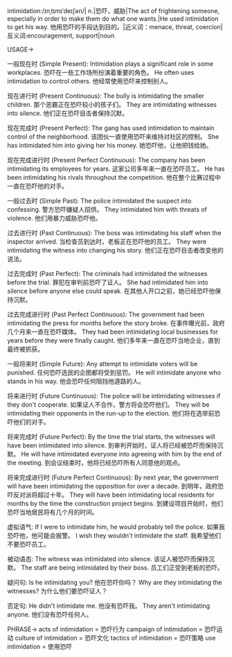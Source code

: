 intimidation:/ɪnˌtɪmɪˈdeɪʃən/| n.|恐吓，威胁|The act of frightening someone, especially in order to make them do what one wants.|He used intimidation to get his way. 他用恐吓的手段达到目的。|近义词：menace, threat, coercion|反义词:encouragement, support|noun

USAGE->

一般现在时 (Simple Present):
Intimidation plays a significant role in some workplaces. 恐吓在一些工作场所扮演着重要的角色。
He often uses intimidation to control others. 他经常使用恐吓来控制别人。

现在进行时 (Present Continuous):
The bully is intimidating the smaller children. 那个恶霸正在恐吓较小的孩子们。
They are intimidating witnesses into silence. 他们正在恐吓目击者保持沉默。

现在完成时 (Present Perfect):
The gang has used intimidation to maintain control of the neighborhood.  该团伙一直使用恐吓来维持对社区的控制。
She has intimidated him into giving her his money. 她恐吓他，让他把钱给她。

现在完成进行时 (Present Perfect Continuous):
The company has been intimidating its employees for years.  这家公司多年来一直在恐吓员工。
He has been intimidating his rivals throughout the competition.  他在整个比赛过程中一直在恐吓他的对手。

一般过去时 (Simple Past):
The police intimidated the suspect into confessing. 警方恐吓嫌疑人招供。
They intimidated him with threats of violence. 他们用暴力威胁恐吓他。


过去进行时 (Past Continuous):
The boss was intimidating his staff when the inspector arrived. 当检查员到达时，老板正在恐吓他的员工。
They were intimidating the witness into changing his story. 他们正在恐吓目击者改变他的说法。


过去完成时 (Past Perfect):
The criminals had intimidated the witnesses before the trial.  罪犯在审判前恐吓了证人。
She had intimidated him into silence before anyone else could speak. 在其他人开口之前，她已经恐吓他保持沉默。


过去完成进行时 (Past Perfect Continuous):
The government had been intimidating the press for months before the story broke.  在事件曝光前，政府几个月来一直在恐吓媒体。
They had been intimidating local businesses for years before they were finally caught.  他们多年来一直在恐吓当地企业，直到最终被抓获。


一般将来时 (Simple Future):
Any attempt to intimidate voters will be punished. 任何恐吓选民的企图都将受到惩罚。
He will intimidate anyone who stands in his way.  他会恐吓任何阻挡他道路的人。


将来进行时 (Future Continuous):
The police will be intimidating witnesses if they don't cooperate. 如果证人不合作，警方将会恐吓他们。
They will be intimidating their opponents in the run-up to the election. 他们将在选举前恐吓他们的对手。


将来完成时 (Future Perfect):
By the time the trial starts, the witnesses will have been intimidated into silence. 到审判开始时，证人将已经被恐吓而保持沉默。
He will have intimidated everyone into agreeing with him by the end of the meeting. 到会议结束时，他将已经恐吓所有人同意他的观点。


将来完成进行时 (Future Perfect Continuous):
By next year, the government will have been intimidating the opposition for over a decade.  到明年，政府恐吓反对派将超过十年。
They will have been intimidating local residents for months by the time the construction project begins.  到建设项目开始时，他们恐吓当地居民将有几个月的时间。


虚拟语气:
If I were to intimidate him, he would probably tell the police. 如果我恐吓他，他可能会报警。
I wish they wouldn't intimidate the staff. 我希望他们不要恐吓员工。


被动语态:
The witness was intimidated into silence. 该证人被恐吓而保持沉默。
The staff are being intimidated by their boss.  员工们正受到老板的恐吓。

疑问句:
Is he intimidating you? 他在恐吓你吗？
Why are they intimidating the witnesses? 为什么他们要恐吓证人？


否定句:
He didn't intimidate me. 他没有恐吓我。
They aren't intimidating anyone. 他们没有恐吓任何人。


PHRASE->
acts of intimidation = 恐吓行为
campaign of intimidation = 恐吓运动
culture of intimidation = 恐吓文化
tactics of intimidation = 恐吓策略
use intimidation = 使用恐吓
